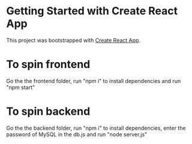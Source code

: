 # Getting Started with Create React App

This project was bootstrapped with [Create React App](https://github.com/facebook/create-react-app).

# To spin frontend 
Go the the frontend folder, run "npm i" to install dependencies and run "npm start"

# To spin backend 
Go the the backend folder, run "npm i" to install dependencies,  enter the password of MySQL in the db.js and run "node server.js"
